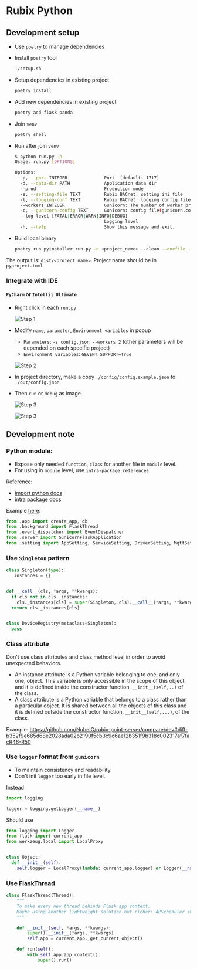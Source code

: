 # Rubix Python

## Development setup

- Use [`poetry`](https://github.com/python-poetry/poetry) to manage dependencies
- Install `poetry` tool

  ```bash
  ./setup.sh
  ```

- Setup dependencies in existing project

  ```bash
  poetry install
  ```

- Add new dependencies in existing project

  ```bash
  poetry add flask panda
  ```

- Join `venv`

  ```bash
  poetry shell
  ```

- Run after join `venv`

  ```bash
  $ python run.py -h
  Usage: run.py [OPTIONS]
  
  Options:
    -p, --port INTEGER              Port  [default: 1717]
    -d, --data-dir PATH             Application data dir
    --prod                          Production mode
    -s, --setting-file TEXT         Rubix BACnet: setting ini file
    -l, --logging-conf TEXT         Rubix BACnet: logging config file
    --workers INTEGER               Gunicorn: The number of worker processes for handling requests.
    -c, --gunicorn-config TEXT      Gunicorn: config file(gunicorn.conf.py)
    --log-level [FATAL|ERROR|WARN|INFO|DEBUG]
                                    Logging level
    -h, --help                      Show this message and exit.
  ```

- Build local binary

  ```bash
  poetry run pyinstaller run.py -n <project_name> --clean --onefile --add-data VERSION:VERSION
  ```

The output is: `dist/<project_name>`. Project name should be in `pyproject.toml`

### Integrate with IDE

#### `PyCharm` or `Intellij Ultimate`

- Right click in each `run.py`

  ![Step 1](./.github/idea_1.png "Step 1")

- Modify `name`, `parameter`, `Environment variables` in popup
  - `Parameters`: `-s config.json --workers 2` (other parameters will be depended on each specific project)
  - `Environment variables`: `GEVENT_SUPPORT=True`

  ![Step 2](./.github/idea_2.png "Step 2")

- In project directory, make a copy `./config/config.example.json` to `./out/config.json`

- Then `run` or `debug` as image

  ![Step 3](./.github/idea_3.png "Step 3")

  ![Step 3](./.github/idea_4.png "Step 3")


## Development note

### Python module:


- Expose only needed `function`, `class` for another file in `module` level.
- For using in `module` level, use `intra-package references`.

Reference:

- [import python docs](https://docs.python.org/3/tutorial/modules.html#importing-from-a-package)
- [intra package docs](https://docs.python.org/3/tutorial/modules.html#intra-package-references)

Example [here](https://github.com/NubeIO/rubix-point-server/blob/6c479547df659b139ff88dd2d8949f36e39be493/src/__init__.py#L1-L5):

```python 
from .app import create_app, db 
from .background import FlaskThread 
from .event_dispatcher import EventDispatcher 
from .server import GunicornFlaskApplication 
from .setting import AppSetting, ServiceSetting, DriverSetting, MqttSetting, InfluxSetting, GenericListenerSetting
```

### Use `Singleton` pattern

```python
class Singleton(type):
  _instances = {}


def __call__(cls, *args, **kwargs):
  if cls not in cls._instances:
    cls._instances[cls] = super(Singleton, cls).__call__(*args, **kwargs)
  return cls._instances[cls]


class DeviceRegistry(metaclass=Singleton):
  pass
```

### Class attribute

Don't use class attributes and class method level in order to avoid unexpected behaviors.

- An instance attribute is a Python variable belonging to one, and only one, object. This variable is only accessible in
  the scope of this object and it is defined inside the constructor function, `__init__(self,..)` of the class.
- A class attribute is a Python variable that belongs to a class rather than a particular object. It is shared between
  all the objects of this class and it is defined outside the constructor function, `__init__(self,...)`, of the class.
  
Example: https://github.com/NubeIO/rubix-point-server/compare/dev#diff-b352f9e685d68e2028ada02b2190f5cb3c9c6ae12b351f9b318c002317af7facR46-R50

### Use `logger` format from `gunicorn`

- To maintain consistency and readability.
- Don't init `logger` too early in file level.

Instead

```python
import logging

logger = logging.getLogger(__name__)
```

Should use

```python
from logging import Logger
from flask import current_app
from werkzeug.local import LocalProxy


class Object:
  def __init__(self):
    self.logger = LocalProxy(lambda: current_app.logger) or Logger(__name__)
```

### Use FlaskThread

```python
class FlaskThread(Thread):
    """
    To make every new thread behinds Flask app context.
    Maybe using another lightweight solution but richer: APScheduler <https://github.com/agronholm/apscheduler>
    """

    def __init__(self, *args, **kwargs):
        super().__init__(*args, **kwargs)
        self.app = current_app._get_current_object()

    def run(self):
        with self.app.app_context():
            super().run()
```
